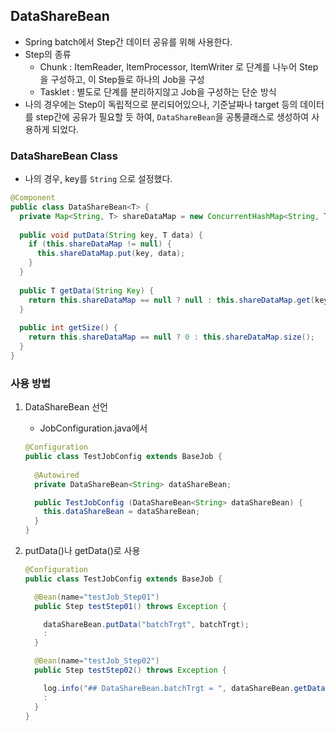 ## DataShareBean 

- Spring batch에서 Step간 데이터 공유를 위해 사용한다.
- Step의 종류
  - Chunk : ItemReader, ItemProcessor, ItemWriter 로 단계를 나누어 Step을 구성하고, 이 Step들로 하나의 Job을 구성
  - Tasklet : 별도로 단계를 분리하지않고 Job을 구성하는 단순 방식
- 나의 경우에는 Step이 독립적으로 분리되어있으나, 기준날짜나 target 등의 데이터를 step간에 공유가 필요할 듯 하여, `DataShareBean`을 공통클래스로 생성하여 사용하게 되었다.

### DataShareBean Class

- 나의 경우, key를 `String` 으로 설정했다.

```java
@Component
public class DataShareBean<T> {
  private Map<String, T> shareDataMap = new ConcurrentHashMap<String, T>();
  
  public void putData(String key, T data) {
    if (this.shareDataMap != null) {
      this.shareDataMap.put(key, data);
    }
  }
  
  public T getData(String Key) {
    return this.shareDataMap == null ? null : this.shareDataMap.get(key);
  }
  
  public int getSize() {
    return this.shareDataMap == null ? 0 : this.shareDataMap.size();
  }
}
```

### 사용 방법

1. DataShareBean 선언

   - JobConfiguration.java에서 

   ```java
   @Configuration 
   public class TestJobConfig extends BaseJob {
     
     @Autowired
     private DataShareBean<String> dataShareBean;

     public TestJobConfig (DataShareBean<String> dataShareBean) {
       this.dataShareBean = dataShareBean;
     }
   }
   ```

2. putData()나 getData()로 사용

   ```java
   @Configuration 
   public class TestJobConfig extends BaseJob {

     @Bean(name="testJob_Step01")
     public Step testStep01() throws Exception {

       dataShareBean.putData("batchTrgt", batchTrgt);
       :
     }

     @Bean(name="testJob_Step02")
     public Step testStep02() throws Exception {

       log.info("## DataShareBean.batchTrgt = ", dataShareBean.getData("batchTrgt"));
       :
     }
   }
   ```

   ​